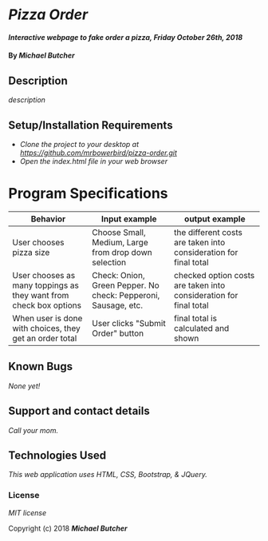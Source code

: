 # _Pizza Order_

#### _Interactive webpage to fake order a pizza, Friday October 26th, 2018_

#### By _**Michael Butcher**_

## Description

_description_

## Setup/Installation Requirements

* _Clone the project to your desktop at https://github.com/mrbowerbird/pizza-order.git_
* _Open the index.html file in your web browser_

# Program Specifications

| Behavior | Input example | output example  |
|---|---|---|
| User chooses pizza size | Choose Small, Medium, Large from drop down selection | the different costs are taken into consideration for final total |
| User chooses as many toppings as they want from check box options | Check: Onion, Green Pepper.  No check: Pepperoni, Sausage, etc. | checked option costs are taken into consideration for final total |
| When user is done with choices, they get an order total| User clicks "Submit Order" button | final total is calculated and shown |

## Known Bugs

_None yet!_

## Support and contact details

_Call your mom._

## Technologies Used

_This web application uses HTML, CSS, Bootstrap, & JQuery._

### License

*MIT license*

Copyright (c) 2018 **_Michael Butcher_**
